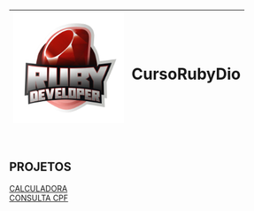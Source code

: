 <img src=https://raw.githubusercontent.com/wilhiamopyt/CursoRubyDio/main/Acelerac%CC%A7a%CC%83oRUBY.webp width=200px/> | <h1>CursoRubyDio</h1>
-----------------------------------------------------------------------------------------------------------------------| --------------
<br>

<h2>PROJETOS</h2>

[CALCULADORA](https://github.com/wilhiamopyt/Ruby/blob/main/DesafioDeCalculadora.rb)
<br>
[CONSULTA CPF ](https://github.com/wilhiamopyt/Ruby/blob/main/DesafioCPF.rb)
